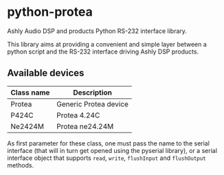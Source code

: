 python-protea
============

Ashly Audio DSP and products Python RS-232 interface library.

This library aims at providing a convenient and simple layer between a python
script and the RS-232 interface driving Ashly DSP products.


Available devices
-----------------

Class name  | Description
------------|----------------------
Protea      | Generic Protea device
P424C       | Protea 4.24C
Ne2424M     | Protea ne24.24M

As first parameter for these class, one must pass the name to the serial
interface (that will in turn get opened using the pyserial library), or a
serial interface object that supports `read`, `write`, `flushInput` and
`flushOutput` methods.


